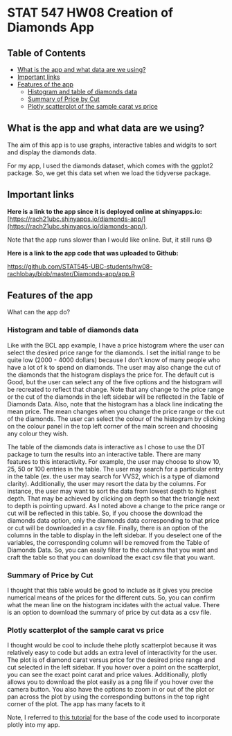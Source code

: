 # STAT 547 HW08 Creation of Diamonds App

## Table of Contents
- [What is the app and what data are we using?](#what-is-the-app-and-what-data-are-we-using)
- [Important links](#important-links)
- [Features of the app](#features-of-the-app)
    + [Histogram and table of diamonds data](#histogram-and-table-of-diamonds-data)
    + [Summary of Price by Cut](#summary-of-price-by-cut)
    + [Plotly scatterplot of the sample carat vs price](#plotly-scatterplot-of-the-sample-carat-vs-price)

## What is the app and what data are we using?

The aim of this app is to use graphs, interactive tables and widgits to sort and display the diamonds data. 

For my app, I used the diamonds dataset, which comes with the ggplot2 package. So, we get this data set when we load the tidyverse package. 

## Important links

**Here is a link to the app since it is deployed online at shinyapps.io:**
[https://rach21ubc.shinyapps.io/diamonds-app/](https://rach21ubc.shinyapps.io/diamonds-app/). 

Note that the app runs slower than I would like online. But, it still runs :smile:

**Here is a link to the app code that was uploaded to Github:**

https://github.com/STAT545-UBC-students/hw08-rachlobay/blob/master/Diamonds-app/app.R

## Features of the app

What can the app do?

### Histogram and table of diamonds data

Like with the BCL app example, I have a price histogram where the user can select the desired price range for the diamonds. I set the initial range to be quite low (2000 - 4000 dollars) because I don't know of many people who have a lot of k to spend on diamonds. The user may also change the cut of the diamonds that the histogram displays the price for. The default cut is Good, but the user can select any of the five options and the histogram will be recreated to reflect that change. Note that any change to the price range or the cut of the diamonds in the left sidebar will be reflected in the Table of Diamonds Data. Also, note that the histogram has a black line indicating the mean price. The mean changes when you change the price range or the cut of the diamonds. The user can select the colour of the histogram by clicking on the colour panel in the top left corner of the main screen and choosing any colour they wish. 

The table of the diamonds data is interactive as I chose to use the DT package to turn the results into an interactive table. There are many features to this interactivity. For example, the user may choose to show 10, 25, 50 or 100 entries in the table. The user may search for a particular entry in the table (ex. the user may search for VVS2, which is a type of diamond clarity). Additionally, the user may resort the data by the columns. For instance, the user may want to sort the data from lowest depth to highest depth. That may be achieved by clicking on depth so that the triangle next to depth is pointing upward. As I noted above a change to the price range or cut will be reflected in this table. So, if you choose the download the diamonds data option, only the diamonds data corresponding to that price or cut will be downloaded in a csv file. Finally, there is an option of the columns in the table to display in the left sidebar. If you deselect one of the variables, the corresponding column will be removed from the Table of Diamonds Data. So, you can easily filter to the columns that you want and craft the table so that you can download the exact csv file that you want.

### Summary of Price by Cut

I thought that this table would be good to include as it gives you precise numerical means of the prices for the different cuts. So, you can confirm what the mean line on the histogram incidates with the actual value. There is an option to download the summary of price by cut data as a csv file. 

### Plotly scatterplot of the sample carat vs price

I thought would be cool to include thehe plotly scatterplot because it was relatively easy to code but adds an extra level of interactivity for the user. The plot is of diamond carat versus price for the desired price range and cut selected in the left sidebar. If you hover over a point on the scatterplot, you can see the exact point carat and price values. Additionally, plotly allows you to download the plot easily as a png file if you hover over the camera button. You also have the options to zoom in or out of the plot or pan across the plot by using the corresponding buttons in the top right corner of the plot.
The app has many facets to it 

Note, I referred to [this tutorial](https://plot.ly/r/shiny-tutorial/) for the base of the code used to incorporate plotly into my app.